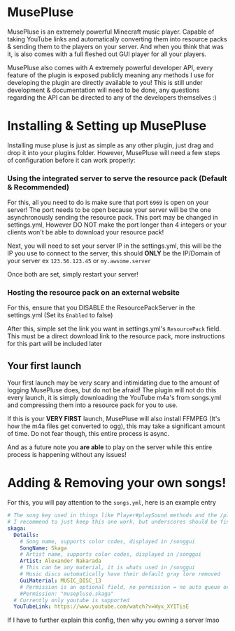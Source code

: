 # MusePluse
 MusePluse is an extremely powerful Minecraft music player. Capable of taking YouTube links and automatically converting
them into resource packs & sending them to the players on your server. And when you think that was it, is also
comes with a full fleshed out GUI player for all your players.

MusePluse also comes with A extremely powerful developer API, every feature of the plugin is exposed publicly
meaning any methods I use for developing the plugin are directly available to you! This is still under development & documentation
will need to be done, any questions regarding the API can be directed to any of the developers themselves :)


# Installing & Setting up MusePluse

Installing muse pluse is just as simple as any other plugin, just drag and drop it into your plugins folder.
However, MusePluse will need a few steps of configuration before it can work properly:

### Using the integrated server to serve the resource pack (Default & Recommended)

For this, all you need to do is make sure that port `6969` is open on your server! The port needs to be open
because your server will be the one asynchronously sending the resource pack. This port may be changed in settings.yml,
However DO NOT make the port longer than 4 integers or your clients won't be able to download your resource pack!

Next, you will need to set your server IP in the settings.yml, this will be the IP you use to connect to the server, this should 
**ONLY** be the IP/Domain of your server ex `123.56.123.45` or `my.awsome.server`

Once both are set, simply restart your server!

### Hosting the resource pack on an external website

For this, ensure that you DISABLE the ResourcePackServer in the settings.yml (Set its `Enabled` to false)

After this, simple set the link you want in settings.yml's `ResourcePack` field. This must be a direct download link
to the resource pack, more instructions for this part will be included later

## Your first launch

Your first launch may be very scary and intimidating due to the amount of logging MusePluse does, but do not be afraid!
The plugin will not do this every launch, it is simply downloading the YouTube m4a's from songs.yml and compressing them
into a resource pack for you to use.

If this is your **VERY FIRST** launch, MusePluse will also install FFMPEG (It's how the m4a files get converted to ogg), this may take
a significant amount of time. Do not fear though, this entire process is async.

And as a future note you **are able** to play on the server while this entire process is happening without any issues!

# Adding & Removing your own songs!

For this, you will pay attention to the `songs.yml`, here is an example entry

```yml
# The song key used in things like Player#playSound methods and the /playsound command
# I recommend to just keep this one work, but underscores should be fine
skaga:
  Details:
    # Song name, supports color codes, displayed in /songgui
    SongName: Skaga
    # Artist name, supports color codes, displayed in /songgui
    Artist: Alexander Nakarada
    # This can be any material, it is whats used in /songgui
    # Music discs automatically have their default gray lore removed
    GuiMaterial: MUSIC_DISC_13
    # Permission is an optional field, no permission = no auto queue or access to it in /songgui
    #Permission: "musepluse.skaga"
  # Currently only youtube is supported
  YouTubeLink: https://www.youtube.com/watch?v=Wyx_XYITisE
```

If I have to further explain this config, then why you owning a server lmao

